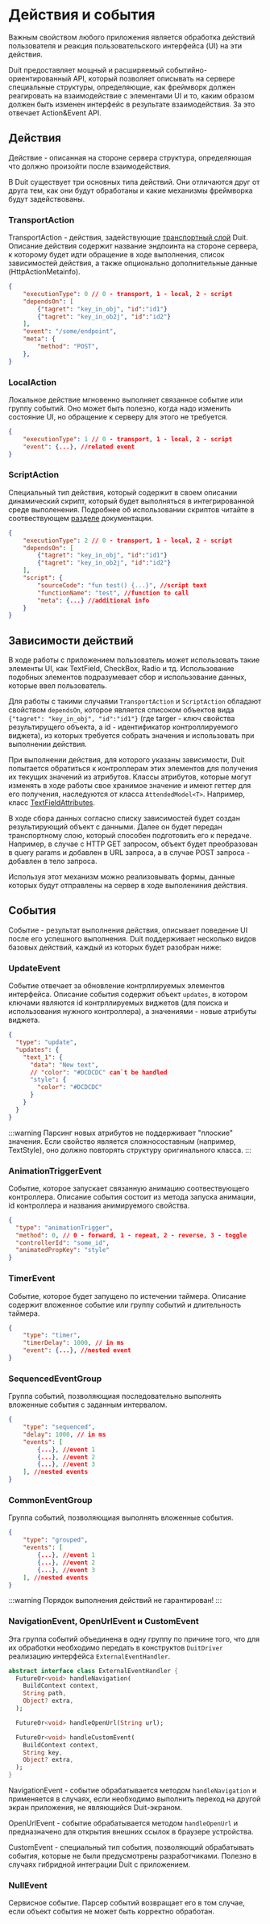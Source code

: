 # Действия и события

Важным свойством любого приложения является обработка действий пользователя и реакция пользовательского интерфейса (UI) на эти действия.

Duit предоставляет мощный и расширяемый событийно-ориентированный API, который позволяет описывать на сервере специальные структуры, определяющие, как фреймворк должен реагировать на взаимодействие с элементами UI и то, каким образом должен быть изменен интерфейс в результате взаимодействия. За это отвечает Action&Event API.

## Действия

Действие - описанная на стороне сервера структура, определяющая что должно произойти после взаимодействия.

В Duit существует три основных типа действий. Они отличаются друг от друга тем, как они будут обработаны и какие механизмы фреймворка будут задействованы.

### TransportAction

TransportAction - действия, задействующие [транспортный слой](/docs/core_concepts/transport_layer) Duit. Описание действия содержит название эндпоинта на стороне сервера, к которому будет идти обращение в ходе выполнения, список зависимостей действия, а также опционально дополнительные данные (HttpActionMetainfo).

```json
{
    "executionType": 0 // 0 - transport, 1 - local, 2 - script
    "dependsOn": [
        {"tagret": "key_in_obj", "id":"id1"}
        {"tagret": "key_in_ob2j", "id":"id2"}
    ],
    "event": "/some/endpoint",
    "meta": {
        "method": "POST",
    },
}
```

### LocalAction

Локальное действие мгновенно выполняет связанное событие или группу событий. Оно может быть полезно, когда надо изменить состояние UI, но обращение к серверу для этого не требуется.

```json
{
    "executionType": 1 // 0 - transport, 1 - local, 2 - script
    "event": {...}, //related event
}
```

### ScriptAction

Специальный тип действия, который содержит в своем описании динамический скрипт, который будет выполняться в интегрированной среде выполенения. Подробнее об использовании скриптов читайте в соотвествующем [разделе](/docs/advanced_tech//scripting.md) документации.

```json
{
    "executionType": 2 // 0 - transport, 1 - local, 2 - script
    "dependsOn": [
        {"tagret": "key_in_obj", "id":"id1"}
        {"tagret": "key_in_ob2j", "id":"id2"}
    ],
    "script": {
        "sourceCode": "fun test() {...}", //script text
        "functionName": "test", //function to call
        "meta": {...} //additional info
    }
}
```

## Зависимости действий

В ходе работы с приложением пользователь может использовать такие элементы UI, как TextField, CheckBox, Radio и тд. Использование подобных элементов подразумевает сбор и использование данных, которые ввел пользователь.

Для работы с такими случаями `TransportAction` и `ScriptAction` обладают свойством `dependsOn`, которое является списоком объектов вида `{"tagret": "key_in_obj", "id":"id1"}` (где targer - ключ свойства результирущего объекта, а id - идентификатор контроллируемого виджета), из которых требуется собрать значения и использовать при выполнении действия.

При выполнении действия, для которого указаны зависимости, Duit попытается обратиться к контроллерам этих элементов для получения их текущих значений из атрибутов. Классы атрибутов, которые могут изменять в ходе работы свое хранимое значение и имеют геттер для его получения, наследуются от класса `AttendedModel<T>`. Например, класс [TextFieldAttributes](https://github.com/Duit-Foundation/flutter_duit/blob/main/lib/src/attributes/text_field_attrs.dart).

В ходе сбора данных согласно списку зависимостей будет создан результирующий объект с данными. Далее он будет передан транспортному слою, который способен подготовить его к передаче. Например, в случае с HTTP GET запросом, объект будет преобразован в query params и добавлен в URL запроса, а в случае POST запроса - добавлен в тело запроса.

Используя этот механизм можно реализовывать формы, данные которых будут отправлены на сервер в ходе выполениния действия.

## События

Событие - результат выполнения действия, описывает поведение UI после его успешного выполнения.
Duit поддерживает несколько видов базовых действий, каждый из которых будет разобран ниже:

### UpdateEvent

Событие отвечает за обновление контрллируемых элементов интерфейса. Описание события содержит объект `updates`,
в котором ключами являются id контрллируемых виджетов (для поиска и использования нужного контроллера), а значениями - новые атрибуты виджета.

```json
{
  "type": "update",
  "updates": {
    "text_1": {
      "data": "New text",
      // "color": "#DCDCDC" сan`t be handled
      "style": {
        "color": "#DCDCDC"
      }
    }
  }
}
```

:::warning
Парсинг новых атрибутов не поддерживает "плоские" значения. Если свойство является сложносоставным (например, TextStyle), оно должно повторять структуру оригинального класса.
:::

### AnimationTriggerEvent

Событие, которое запускает связанную анимацию соотвествующего контроллера. Описание события состоит из метода запуска анимации, id контроллера и названия анимируемого свойства.

```json
{
  "type": "animationTrigger",
  "method": 0, // 0 - forward, 1 - repeat, 2 - reverse, 3 - toggle
  "controllerId": "some_id",
  "animatedPropKey": "style"
}
```

### TimerEvent

Событие, которое будет запущено по истечении таймера. Описание содержит вложенное событие или группу событий и длительность таймера.

```json
{
    "type": "timer",
    "timerDelay": 1000, // in ms
    "event": {...}, //nested event
}
```

### SequencedEventGroup

Группа событий, позволяющиая последовательно выполнять вложенные события с заданным интервалом.

```json
{
    "type": "sequenced",
    "delay": 1000, // in ms
    "events": [
        {...}, //event 1
        {...}, //event 2
        {...}, //event 3
    ], //nested events
}
```

### CommonEventGroup

Группа событий, позволяющиая выполнять вложенные события.

```json
{
    "type": "grouped",
    "events": [
        {...}, //event 1
        {...}, //event 2
        {...}, //event 3
    ], //nested events
}
```

:::warning
Порядок выполнения действий не гарантирован!
:::

### NavigationEvent, OpenUrlEvent и CustomEvent

Эта группа событий объединена в одну группу по причине того, что для их обработки необходимо передать в конструктов `DuitDriver` реализацию интерфейса `ExternalEventHandler`.

```dart
abstract interface class ExternalEventHandler {
  FutureOr<void> handleNavigation(
    BuildContext context,
    String path,
    Object? extra,
  );

  FutureOr<void> handleOpenUrl(String url);

  FutureOr<void> handleCustomEvent(
    BuildContext context,
    String key,
    Object? extra,
  );
}
```

NavigationEvent - событие обрабатывается методом `handleNavigation` и применяется в случаях, если необходимо выполнить переход на другой экран приложения, не являющийся Duit-экраном.

OpenUrlEvent - событие обрабатывается методом `handleOpenUrl` и предназначено для открытия внешних ссылок в браузере устройства.

CustomEvent - специальный тип события, позволяющий обрабатывать события, которые не были предусмотрены разработчиками. Полезно в случаях гибридной интеграции Duit с приложением.

### NullEvent

Сервисное событие. Парсер событий возвращает его в том случае, если объект события не может быть корректно обработан.